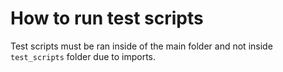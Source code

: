 # How to run test scripts

Test scripts must be ran inside of the main folder and not inside `test_scripts` folder due to imports.